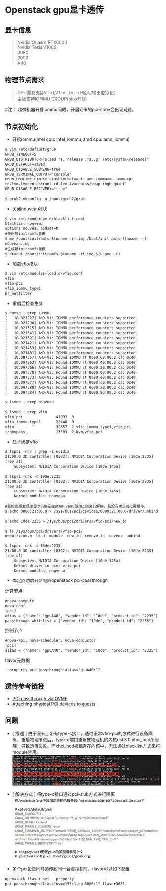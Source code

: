 # Openstack gpu显卡透传
## 显卡信息
> Nvidia Quadro RTX6000  
  Nvidia Tesla V100S  
  3080  
  3090  
  A40
## 物理节点需求
> CPU需要支持VT-d,VT-x （VT-d:输入/输出虚拟化）  
  主板支持IOMMU GROUP(bios开启)

#注： 超微机器开启iommu同时，开启网卡的pci-sriov会出现问题。
## 节点初始化
- 开启iommu(intel cpu: intel_iommu, amd cpu: amd_iommu)
```
$ vim /etc/default/grub
GRUB_TIMEOUT=5
GRUB_DISTRIBUTOR="$(sed 's, release .*$,,g' /etc/system-release)"
GRUB_DEFAULT=saved
GRUB_DISABLE_SUBMENU=true
GRUB_TERMINAL_OUTPUT="console"
GRUB_CMDLINE_LINUX="crashkernel=auto amd_iommu=on iommu=pt rd.lvm.lv=centos/root rd.lvm.lv=centos/swap rhgb quiet"
GRUB_DISABLE_RECOVERY="true"

$ grub2-mkconfig -o /boot/grub2/grub
```
- 关闭nouveau模块
```
$ vim /etc/modprobe.d/blacklist.conf
blacklist nouveau
options nouveau modset=0
#备份原initramfs镜像
$ mv /boot/initramfs-$(uname -r).img /boot/initramfs-$(uname -r)-nouveau.img
#生成新initramfs镜像
$ dracut /boot/initramfs-$(uname -r).img $(uname -r)
```
- 加载vfio模块
```
$ vim /etc/modules-load.d/vfio.conf
vfio
vfio-pci
vfio_iommu_type1
br_netfilter
```
- 重启后检查生效
```
$ dmesg | grep IOMMU
[   10.021227] AMD-Vi: IOMMU performance counters supported
[   10.021290] AMD-Vi: IOMMU performance counters supported
[   10.021315] AMD-Vi: IOMMU performance counters supported
[   10.021341] AMD-Vi: IOMMU performance counters supported
[   10.021391] AMD-Vi: IOMMU performance counters supported
[   10.021421] AMD-Vi: IOMMU performance counters supported
[   10.021453] AMD-Vi: IOMMU performance counters supported
[   10.021481] AMD-Vi: IOMMU performance counters supported
[   10.097357] AMD-Vi: Found IOMMU at 0000:60:00.2 cap 0x40
[   10.097363] AMD-Vi: Found IOMMU at 0000:40:00.2 cap 0x40
[   10.097366] AMD-Vi: Found IOMMU at 0000:20:00.2 cap 0x40
[   10.097370] AMD-Vi: Found IOMMU at 0000:00:00.2 cap 0x40
[   10.097373] AMD-Vi: Found IOMMU at 0000:e0:00.2 cap 0x40
[   10.097377] AMD-Vi: Found IOMMU at 0000:c0:00.2 cap 0x40
[   10.097380] AMD-Vi: Found IOMMU at 0000:a0:00.2 cap 0x40
[   10.097384] AMD-Vi: Found IOMMU at 0000:80:00.2 cap 0x40

$ lsmod | grep nouveau

$ lsmod | grep vfio
vfio_pci               41993  0
vfio_iommu_type1       22440  0
vfio                   32657  2 vfio_iommu_type1,vfio_pci
irqbypass              13503  2 kvm,vfio_pci
```
- 显卡绑定vfio
```
$ lspci -nnv | grep -i nvidia
21:00.0 3D controller [0302]: NVIDIA Corporation Device [10de:2235] (rev a1)
	Subsystem: NVIDIA Corporation Device [10de:145a]

$ lspci -nnk -d 10de:2235
21:00.0 3D controller [0302]: NVIDIA Corporation Device [10de:2235] (rev a1)
	Subsystem: NVIDIA Corporation Device [10de:145a]
	Kernel modules: nouveau

#若检查后发现原显卡仍绑定在原nouveau驱动上则进行解绑，若没有绑定则无需操作。
$ echo 0000:21:00.0 > /sys/bus/pci/devices/0000:21:00.0/driver/unbind

$ echo 10de 2235 > /sys/bus/pci/drivers/vfio-pci/new_id

$ ls /sys/bus/pci/drivers/vfio-pci/
0000:21:00.0  bind  module  new_id  remove_id  uevent  unbind

$ lspci -nnk -d 10de:2235
21:00.0 3D controller [0302]: NVIDIA Corporation Device [10de:2235] (rev a1)
	Subsystem: NVIDIA Corporation Device [10de:145a]
	Kernel driver in use: vfio-pci
	Kernel modules: nouveau
```

- 绑定成功后开始配置openstack pci-passthrough

计算节点
```
#nova-compute
nova.conf
[pci]
alias = {"name": "gpuA40", "vendor_id": "10de", "product_id": "2235"}
passthrough_whitelist = {"vendor_id": "10de", "product_id": "2235"}
```
控制节点
```
#nova-api, nova-scheduler, nova-conductor
[pci]
alias = {"name": "gpuA40", "vendor_id": "10de", "product_id": "2235"}
```
flavor元数据
```
--property pci_passthrough:alias="gpuA40:1"
```
## 透传参考链接
- [PCI passthrough via OVMF](https://wiki.archlinux.org/index.php/PCI_passthrough_via_OVMF_(%E7%AE%80%E4%BD%93%E4%B8%AD%E6%96%87)#%E5%8F%A6%E8%AF%B7%E5%8F%82%E9%98%85)  
- [Attaching physical PCI devices to guests](https://docs.openstack.org/nova/pike/admin/pci-passthrough.html)
## 问题
- [ 描述 ] 由于显卡上带有type-c接口，通过正常vfio-pci的方式进行设备隔离，重启物理节点后，type-c端口重新被物理机的内核usb3.0 xhci_hcd所管理，导致透传失败。而xhci_hcd被编译在内核中，无法通过blacklist方式来将module禁用。  
![type-c.png](https://github.com/Riverdd/picture/blob/master/type-c.png?raw=true)

- [ 解决方式 ] 将type-c接口通过pci-stub方式进行隔离  
![pci-stub.png](https://github.com/Riverdd/picture/blob/master/pci-stub.png)

- 多个pci设备同时透传到同一台虚拟机时，flavor可以如下配置
```
openstack flavor set --property pci_passthrough:alias="nvme155:1,gpu3080:1" flavor3080
```
